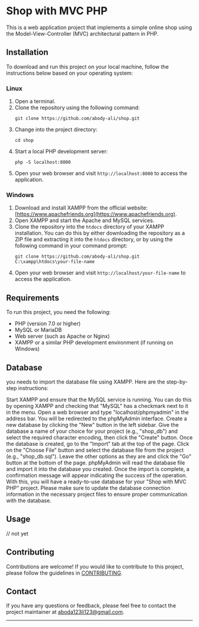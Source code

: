 

# Shop with MVC PHP

This is a web application project that implements a simple online shop using the Model-View-Controller (MVC) architectural pattern in PHP.

## Installation

To download and run this project on your local machine, follow the instructions below based on your operating system:

### Linux

1. Open a terminal.
2. Clone the repository using the following command:
   ```
   git clone https://github.com/abody-ali/shop.git
   ```
3. Change into the project directory:
   ```
   cd shop
   ```
4. Start a local PHP development server:
   ```
   php -S localhost:8000
   ```
5. Open your web browser and visit `http://localhost:8000` to access the application.

### Windows

1. Download and install XAMPP from the official website: [https://www.apachefriends.org](https://www.apachefriends.org).
2. Open XAMPP and start the Apache and MySQL services.
3. Clone the repository into the `htdocs` directory of your XAMPP installation. You can do this by either downloading the repository as a ZIP file and extracting it into the `htdocs` directory, or by using the following command in your command prompt:
   ```
   git clone https://github.com/abody-ali/shop.git C:\xampp\htdocs\your-file-name
   ```
4. Open your web browser and visit `http://localhost/your-file-name` to access the application.

## Requirements

To run this project, you need the following:

- PHP (version 7.0 or higher)
- MySQL or MariaDB
- Web server (such as Apache or Nginx)
- XAMPP or a similar PHP development environment (if running on Windows)

## Database
you needs to import the database file using XAMPP. Here are the step-by-step instructions:

Start XAMPP and ensure that the MySQL service is running. You can do this by opening XAMPP and checking that "MySQL" has a checkmark next to it in the menu.
Open a web browser and type "localhost/phpmyadmin" in the address bar.
You will be redirected to the phpMyAdmin interface.
Create a new database by clicking the "New" button in the left sidebar.
Give the database a name of your choice for your project (e.g., "shop_db") and select the required character encoding, then click the "Create" button.
Once the database is created, go to the "Import" tab at the top of the page.
Click on the "Choose File" button and select the database file from the project (e.g., "shop_db.sql").
Leave the other options as they are and click the "Go" button at the bottom of the page.
phpMyAdmin will read the database file and import it into the database you created.
Once the import is complete, a confirmation message will appear indicating the success of the operation.
With this, you will have a ready-to-use database for your "Shop with MVC PHP" project. Please make sure to update the database connection information in the necessary project files to ensure proper communication with the database.

## Usage



// not yet


## Contributing

Contributions are welcome! If you would like to contribute to this project, please follow the guidelines in [CONTRIBUTING](CONTRIBUTING.md).

## Contact

If you have any questions or feedback, please feel free to contact the project maintainer at [aboda123li123@gmail.com](mailto:aboda123li123@gmail.com).

---

